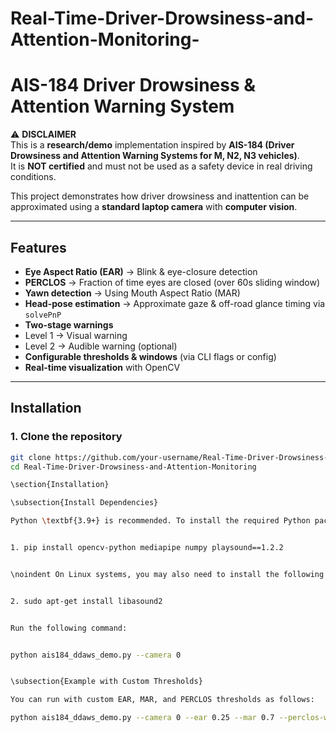 # Real-Time-Driver-Drowsiness-and-Attention-Monitoring-
# AIS-184 Driver Drowsiness & Attention Warning System

⚠ **DISCLAIMER**  
This is a **research/demo** implementation inspired by **AIS-184 (Driver Drowsiness and Attention Warning Systems for M, N2, N3 vehicles)**.  
It is **NOT certified** and must not be used as a safety device in real driving conditions.  

This project demonstrates how driver drowsiness and inattention can be approximated using a **standard laptop camera** with **computer vision**.

---

## Features
-  **Eye Aspect Ratio (EAR)** → Blink & eye-closure detection  
-  **PERCLOS** → Fraction of time eyes are closed (over 60s sliding window)  
-  **Yawn detection** → Using Mouth Aspect Ratio (MAR)  
-  **Head-pose estimation** → Approximate gaze & off-road glance timing via `solvePnP`  
-  **Two-stage warnings**  
  - Level 1 → Visual warning  
  - Level 2 → Audible warning (optional)  
-  **Configurable thresholds & windows** (via CLI flags or config)  
-  **Real-time visualization** with OpenCV  

---

##  Installation

### 1. Clone the repository
```bash
git clone https://github.com/your-username/Real-Time-Driver-Drowsiness-and-Attention-Monitoring.git
cd Real-Time-Driver-Drowsiness-and-Attention-Monitoring

\section{Installation}

\subsection{Install Dependencies}

Python \textbf{3.9+} is recommended. To install the required Python packages, run:


1. pip install opencv-python mediapipe numpy playsound==1.2.2


\noindent On Linux systems, you may also need to install the following dependency:


2. sudo apt-get install libasound2


Run the following command:


python ais184_ddaws_demo.py --camera 0


\subsection{Example with Custom Thresholds}

You can run with custom EAR, MAR, and PERCLOS thresholds as follows:

python ais184_ddaws_demo.py --camera 0 --ear 0.25 --mar 0.7 --perclos-w 90



